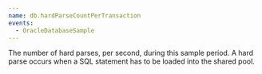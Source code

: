 ```yaml
---
name: db.hardParseCountPerTransaction
events:
  - OracleDatabaseSample
---
```


The number of hard parses, per second, during this sample period. A hard parse occurs when a SQL statement has to be loaded into the shared pool.